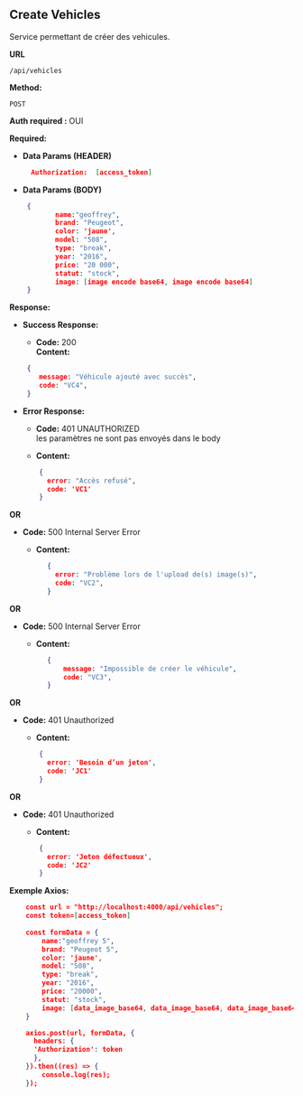 ## **Create Vehicles**

Service permettant de créer des vehicules.

**URL**

    /api/vehicles

**Method:**

`POST`

**Auth required :**  OUI

**Required:**
- **Data Params (HEADER)**
    ```json
      Authorization:  [access_token]
    ```

- **Data Params (BODY)**
    ```json
     {
            name:"geoffrey",
            brand: "Peugeot",
            color: 'jaune',
            model: "508",
            type: "break",
            year: "2016",
            price: "20 000",
            statut: "stock",
            image: [image encode base64, image encode base64]
     }
    ```

**Response:**
- **Success Response:**

    - **Code:** 200 <br />
      **Content:**

    ```json
     {
        message: "Véhicule ajouté avec succès",
        code: "VC4",
     }
    ```
- **Error Response:**

    - **Code:** 401 UNAUTHORIZED <br />
      les paramètres ne sont pas envoyés dans le body

    - **Content:**
    ```json
        {
          error: "Accès refusé",
          code: 'VC1'
        }
    ```
**OR**
- **Code:** 500 Internal Server Error  <br />

    - **Content:**
  ```json
        {
          error: "Problème lors de l'upload de(s) image(s)",
          code: "VC2",
        }
  ```
**OR**
- **Code:**  500 Internal Server Error <br />

    - **Content:**
  ```json
        {
            message: "Impossible de créer le véhicule",
            code: "VC3",
        }
  ```
**OR**
- **Code:**  401 Unauthorized <br />

    - **Content:**
  ```json
      {
        error: 'Besoin d’un jeton',
        code: 'JC1'
      }
  ```
**OR**
- **Code:**  401 Unauthorized <br />

    - **Content:**
  ```json
      {
        error: 'Jeton défectueux',
        code: 'JC2'
      }
  ```


**Exemple Axios:**
  ```json
      const url = "http://localhost:4000/api/vehicles";
      const token=[access_token]
    
      const formData = {
          name:"geoffrey 5",
          brand: "Peugeot 5",
          color: 'jaune',
          model: "508",
          type: "break",
          year: "2016",
          price: "20000",
          statut: "stock",
          image: [data_image_base64, data_image_base64, data_image_base64]
      }

      axios.post(url, formData, {
        headers: {
        'Authorization': token
        },
      }).then((res) => {
          console.log(res);
      });
  ```




